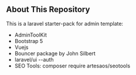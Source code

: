 ## About This Repository

This is a laravel starter-pack for admin template:

- AdminToolKit
- Bootstrap 5
- Vuejs
- Bouncer package by John Silbert
- laravel/ui --auth
- SEO Tools: composer require artesaos/seotools
